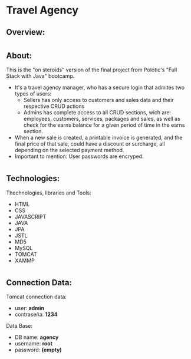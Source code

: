 # Travel Agency

## Overview:
 <!-- VIDEO HERE -->

#

## About:
  <p>
    This is the "on steroids" version of the final project from Polotic's "Full Stack with Java" bootcamp.
  </p>
  
- It's a travel agency manager, who has a secure login that admites two types of users:
    - Sellers has only access to customers and sales data and their respective CRUD actions
    - Admins has complete access to all CRUD sections, wich are: employees, customers, services, packages and sales, 
      as well as check for the earns balance for a given period of time in the earns section.
- When a new sale is created, a printable invoice is generated, and the final price of that sale, could have a discount or surcharge, all depending on the selected 
    payment method. 
- Important to mention: User passwords are encryped.

#

## Technologies:
<p>
  Thechnologies, libraries and Tools:
</p>

-  HTML
-  CSS
-  JAVASCRIPT
-  JAVA
-  JPA
-  JSTL
-  MD5
-  MySQL
-  TOMCAT
-  XAMMP

#

## Connection Data: 
Tomcat connection data:
- user: **admin**
- contraseña: **1234**

Data Base:
- DB name: **agency**
- username: **root**
- password: **(empty)**

